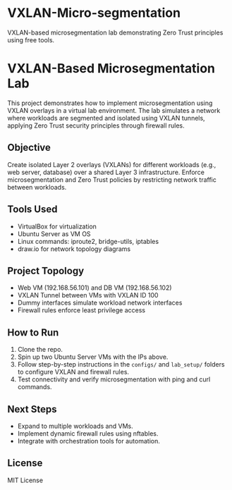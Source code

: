 # VXLAN-Micro-segmentation
VXLAN-based microsegmentation lab demonstrating Zero Trust principles using free tools.
# VXLAN-Based Microsegmentation Lab

This project demonstrates how to implement microsegmentation using VXLAN overlays in a virtual lab environment. The lab simulates a network where workloads are segmented and isolated using VXLAN tunnels, applying Zero Trust security principles through firewall rules.

## Objective

Create isolated Layer 2 overlays (VXLANs) for different workloads (e.g., web server, database) over a shared Layer 3 infrastructure. Enforce microsegmentation and Zero Trust policies by restricting network traffic between workloads.

## Tools Used

- VirtualBox for virtualization
- Ubuntu Server as VM OS
- Linux commands: iproute2, bridge-utils, iptables
- draw.io for network topology diagrams

## Project Topology

- Web VM (192.168.56.101) and DB VM (192.168.56.102)
- VXLAN Tunnel between VMs with VXLAN ID 100
- Dummy interfaces simulate workload network interfaces
- Firewall rules enforce least privilege access

## How to Run

1. Clone the repo.
2. Spin up two Ubuntu Server VMs with the IPs above.
3. Follow step-by-step instructions in the `configs/` and `lab_setup/` folders to configure VXLAN and firewall rules.
4. Test connectivity and verify microsegmentation with ping and curl commands.

## Next Steps

- Expand to multiple workloads and VMs.
- Implement dynamic firewall rules using nftables.
- Integrate with orchestration tools for automation.

## License

MIT License

